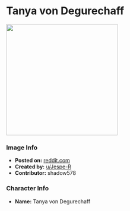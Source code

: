 # Tanya von Degurechaff

<img src="https://raw.githubusercontent.com/shadow578/Project-Padoru/master/Padoru/U_Jespe-R/youjo-senki-tanya-von-degurechaff-jesper.png" height="300">

### Image Info
* **Posted on:**     [reddit.com](https://www.reddit.com/r/Padoru/comments/eu6oub/daily_padoru_26_tanya_von_degurechaff_youjo_senki/)
* **Created by:**    [u/Jespe-R](https://github.com/shadow578/Project-Padoru/blob/master/table-of-contents/creators/uJespeR.md)
* **Contributor:**   shadow578

### Character Info
* **Name:**   Tanya von Degurechaff



